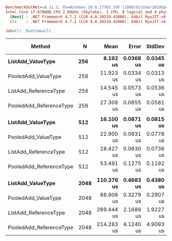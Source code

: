 ``` ini

BenchmarkDotNet=v0.11.3, OS=Windows 10.0.17763.195 (1809/October2018Update/Redstone5)
Intel Core i7-6700HQ CPU 2.60GHz (Skylake), 1 CPU, 8 logical and 4 physical cores
  [Host] : .NET Framework 4.7.2 (CLR 4.0.30319.42000), 64bit RyuJIT-v4.7.3260.0
  Clr    : .NET Framework 4.7.2 (CLR 4.0.30319.42000), 64bit RyuJIT-v4.7.3260.0

Job=Clr  Runtime=Clr  

```
|                  Method |    N |       Mean |     Error |    StdDev | Ratio | RatioSD | Gen 0/1k Op | Gen 1/1k Op | Gen 2/1k Op | Allocated Memory/Op |
|------------------------ |----- |-----------:|----------:|----------:|------:|--------:|------------:|------------:|------------:|--------------------:|
|       **ListAdd_ValueType** |  **256** |   **8.192 us** | **0.0368 us** | **0.0345 us** |  **1.00** |    **0.00** |     **10.5133** |           **-** |           **-** |             **33122 B** |
|     PooledAdd_ValueType |  256 |  11.923 us | 0.0334 us | 0.0313 us |  1.46 |    0.01 |           - |           - |           - |                32 B |
|   ListAdd_ReferenceType |  256 |  14.545 us | 0.0573 us | 0.0536 us |  1.78 |    0.01 |     20.8282 |           - |           - |             65851 B |
| PooledAdd_ReferenceType |  256 |  27.309 us | 0.0655 us | 0.0581 us |  3.33 |    0.01 |           - |           - |           - |                32 B |
|                         |      |            |           |           |       |         |             |             |             |                     |
|       **ListAdd_ValueType** |  **512** |  **16.100 us** | **0.0871 us** | **0.0815 us** |  **1.00** |    **0.00** |     **20.8130** |           **-** |           **-** |             **65851 B** |
|     PooledAdd_ValueType |  512 |  22.900 us | 0.0831 us | 0.0778 us |  1.42 |    0.01 |           - |           - |           - |                32 B |
|   ListAdd_ReferenceType |  512 |  28.427 us | 0.0830 us | 0.0736 us |  1.76 |    0.01 |     41.6565 |           - |           - |            131435 B |
| PooledAdd_ReferenceType |  512 |  53.491 us | 0.1275 us | 0.1192 us |  3.32 |    0.02 |           - |           - |           - |                32 B |
|                         |      |            |           |           |       |         |             |             |             |                     |
|       **ListAdd_ValueType** | **2048** | **110.376 us** | **0.4683 us** | **0.4380 us** |  **1.00** |    **0.00** |     **41.6260** |     **41.6260** |     **41.6260** |            **262531 B** |
|     PooledAdd_ValueType | 2048 |  88.906 us | 0.3279 us | 0.2907 us |  0.81 |    0.00 |           - |           - |           - |                33 B |
|   ListAdd_ReferenceType | 2048 | 289.444 us | 2.1689 us | 1.9227 us |  2.62 |    0.02 |    124.5117 |    124.5117 |    124.5117 |            525552 B |
| PooledAdd_ReferenceType | 2048 | 214.283 us | 4.1240 us | 4.9093 us |  1.95 |    0.05 |           - |           - |           - |                34 B |
